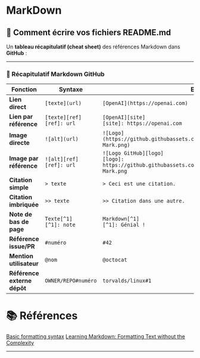 # MarkDown


## :scroll: Comment écrire vos fichiers README.md


Un **tableau récapitulatif (cheat sheet)** des références Markdown dans **GitHub** :

---

### 📘 Récapitulatif Markdown GitHub

| Fonction                    | Syntaxe                        | Exemple                                                                                                       | Résultat                                                                           |
| --------------------------- | ------------------------------ | ------------------------------------------------------------------------------------------------------------- | ---------------------------------------------------------------------------------- |
| **Lien direct**             | `[texte](url)`                 | `[OpenAI](https://openai.com)`                                                                                | [OpenAI](https://openai.com)                                                       |
| **Lien par référence**      | `[texte][ref]`<br>`[ref]: url` | `[OpenAI][site]`<br>`[site]: https://openai.com`                                                              | [OpenAI][site]                                                                     |
| **Image directe**           | `![alt](url)`                  | `![Logo](https://github.githubassets.com/images/modules/logos_page/GitHub-Mark.png)`                          | ![Logo](https://github.githubassets.com/images/modules/logos_page/GitHub-Mark.png) |
| **Image par référence**     | `![alt][ref]`<br>`[ref]: url`  | `![Logo GitHub][logo]`<br>`[logo]: https://github.githubassets.com/images/modules/logos_page/GitHub-Mark.png` | ![Logo GitHub][logo]                                                               |
| **Citation simple**         | `> texte`                      | `> Ceci est une citation.`                                                                                    | > Ceci est une citation.                                                           |
| **Citation imbriquée**      | `>> texte`                     | `>> Citation dans une autre.`                                                                                 | >> Citation dans une autre.                                                        |
| **Note de bas de page**     | `Texte[^1]`<br>`[^1]: note`    | `Markdown[^1]`<br>`[^1]: Génial !`                                                                            | Markdown[^1]                                                                       |
| **Référence issue/PR**      | `#numéro`                      | `#42`                                                                                                         | #42                                                                                |
| **Mention utilisateur**     | `@nom`                         | `@octocat`                                                                                                    | @octocat                                                                           |
| **Référence externe dépôt** | `OWNER/REPO#numéro`            | `torvalds/linux#1`                                                                                            | torvalds/linux#1                                                                   |

# :books: Références

[Basic formatting syntax][Basic formatting syntax]
[Learning Markdown: Formatting Text without the Complexity][Learning Markdown: Formatting Text without the Complexity]

---

[Basic formatting syntax]: https://guides.github.com/features/mastering-markdown/
[Learning Markdown: Formatting Text without the Complexity]: https://www.linkedin.com/learning/learning-markdown/what-is-markdown
